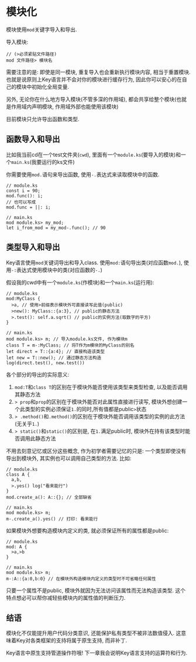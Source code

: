# 模块化

模块使用`mod`关键字导入和导出. 

导入模块:

```
// (>必须紧贴文件路径)
mod 文件路径> 模块名
```

需要注意的是: 即使是同一模块, 重复导入也会重新执行模块内容, 相当于重置模块. 也就是说原则上Key语言并不会对你的模块进行缓存行为, 因此你可以安心的在自己的模块中初始化全局变量.

另外, 无论你在什么地方导入模块(不管多深的作用域), 都会共享给整个模块(也就是作用域内声明模块, 作用域外部也能使用该模块)

目前模块只允许导出函数和类型.

## 函数导入和导出

比如我当前cd在一个test文件夹(`cwd`), 里面有一个`module.ks`(要导入的模块)和一个`main.ks`(我要运行的ks文件)

你需要使用`mod.`语句来导出函数, 使用`-.`表达式来读取模块中的函数.

```
// module.ks
const i = 90;
mod.func(): i;
// 也可以写成
mod.func = ||: i;
```

```
// main.ks
mod module.ks> my_mod;
let i_from_mod = my_mod-.func(); // 90
```

## 类型导入和导出

Key语言使用`mod`关键词导出和导入class. 使用`mod:`语句导出类(对应函数`mod.`), 使用`-:`表达式使用模块中的类(对应函数的`-.`)

假设我的cwd中有一个`module.ks`(作模块)和一个`main.ks`(运行用):

```
// module.ks
mod:MyClass {
  >a, // 使用>前缀表示模块外可直接读写此值(public)
  >new(): MyClass::{a:3}, // public的静态方法
  >.test(): self.a.sqrt() // public的实例方法(取数字的平方)
}
```

```
// main.ks
mod module.ks> m; // 导入module.ks文件, 作为模块m
class T = m-:MyClass; // 将T作为m模块的MyClass的别名
let direct = T::{a:4}; // 直接构造该类型
let new = T::new(); // 通过静态方法构造
log(direct.test(), new.test())
```

各个部分的导出的实际意义: 
1. `mod:T`和`class T`的区别在于模块外能否使用该类型来类型检查, 以及能否调用其静态方法
2. `> prop`和`prop`的区别在于模块外能否对此属性直接进行读写, 模块外想创建一个此类型的实例必须保证`1.`的同时,所有值都是public`>`状态
3. `> .method()`和`.method()`的区别在于模块外能否调用该类型的实例的此方法(无关乎`1.`)
4. `> static()`和`static()`的区别是, 在`1.`满足public时, 模块外在持有该类型时能否调用此静态方法

不用去刻意记忆或区分这些概念, 作为初学者需要记忆的只是: 一个类型即使没有导出到模块外, 其实例也可以调用自己类型的方法. 比如:

```
// module.ks
class A {
  a,b,
  >.yes() log("看来能行")
}
mod.create_a(): A::{}; // 全部缺省
```

```
// main.ks
mod module.ks> m;
m-.create_a().yes() // 打印: 看来能行
```

如果模块外想要构造模块内定义的类, 就必须保证所有的属性都是public:

```
// module.ks
mod: A {
  >a,>b
}
```

```
// main.ks
mod module.ks> m;
m-:A::{a:0,b:0} // 在模块外构造模块内定义的类型时不可省略任何属性
```

只要一个属性不是public, 模块外就因为无法访问该属性而无法构造该类型. 这个特点想必可以帮你减轻些模块内的属性值的判断压力. 

## 结语

模块化不仅能提升用户代码分类意识, 还能保护私有类型不被非法数值侵入. 这意味着Key对各类框架的支持将属于原生支持, 而非补丁. 

Key语言中原生支持管道操作符哦! 下一章我会说明Key语言支持的运算符和行为.
